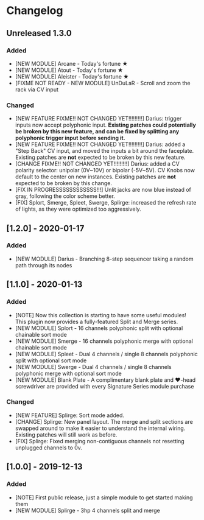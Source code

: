 Changelog
=========

## Unreleased 1.3.0

### Added
- [NEW MODULE] Arcane - Today's fortune ★
- [NEW MODULE] Atout - Today's fortune ★
- [NEW MODULE] Aleister - Today's fortune ★
- [FIXME NOT READY - NEW MODULE] UnDuLaR - Scroll and zoom the rack via CV input


### Changed

- [NEW FEATURE FIXME!! NOT CHANGED YET!!!!!!!!!] Darius: trigger inputs now accept polyphonic input. **Existing patches could potentially be broken by this new feature, and can be fixed by splitting any polyphonic trigger input before sending it.**
- [NEW FEATURE FIXME!! NOT CHANGED YET!!!!!!!!!] Darius: added a "Step Back" CV input, and moved the inputs a bit around the faceplate. Existing patches are **not** expected to be broken by this new feature.
- [CHANGE FIXME!! NOT CHANGED YET!!!!!!!!!] Darius: added a CV polarity selector: unipolar (0V~10V) or bipolar (-5V~5V). CV Knobs now default to the center on new instances. Existing patches are **not** expected to be broken by this change.
- [FIX IN PROGRESSSSSSSSSSSS!!!] Unlit jacks are now blue instead of gray, following the color scheme better. 
- [FIX] Splort, Smerge, Spleet, Swerge, Splirge: increased the refresh rate of lights, as they were optimized too aggressively.



## [1.2.0] - 2020-01-17

### Added

- [NEW MODULE] Darius - Branching 8-step sequencer taking a random path through its nodes



## [1.1.0] - 2020-01-13

### Added

- [NOTE] Now this collection is starting to have some useful modules! This plugin now provides a fully-featured Split and Merge series.
- [NEW MODULE] Splort - 16 channels polyphonic split with optional chainable sort mode
- [NEW MODULE] Smerge - 16 channels polyphonic merge with optional chainable sort mode
- [NEW MODULE] Spleet - Dual 4 channels / single 8 channels polyphonic split with optional sort mode
- [NEW MODULE] Swerge - Dual 4 channels / single 8 channels polyphonic merge with optional sort mode
- [NEW MODULE] Blank Plate - A complimentary blank plate and ♥-head screwdriver are provided with every Signature Series module purchase

### Changed

- [NEW FEATURE] Splirge: Sort mode added.
- [CHANGE] Splirge: New panel layout. The merge and split sections are swapped around to make it easier to understand the internal wiring. Existing patches will still work as before. 
- [FIX] Splirge: Fixed merging non-contiguous channels not resetting unplugged channels to 0v.



## [1.0.0] - 2019-12-13

### Added

- [NOTE] First public release, just a simple module to get started making them
- [NEW MODULE] Splirge - 3hp 4 channels split and merge